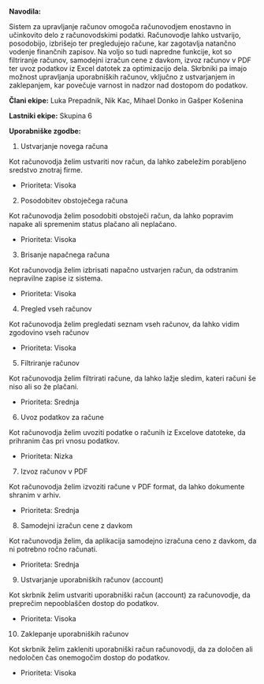 ﻿**Navodila:**

Sistem za upravljanje računov omogoča računovodjem enostavno in učinkovito delo z računovodskimi podatki. Računovodje lahko ustvarijo, posodobijo, izbrišejo ter pregledujejo račune, kar zagotavlja natančno vodenje finančnih zapisov. Na voljo so tudi napredne funkcije, kot so filtriranje računov, samodejni izračun cene z davkom, izvoz računov v PDF ter uvoz podatkov iz Excel datotek za optimizacijo dela. Skrbniki pa imajo možnost upravljanja uporabniških računov, vključno z ustvarjanjem in zaklepanjem, kar povečuje varnost in nadzor nad dostopom do podatkov.

**Člani ekipe:** Luka Prepadnik, Nik Kac, Mihael Donko in Gašper Košenina

**Lastniki ekipe:** Skupina 6

**Uporabniške zgodbe:**

1. Ustvarjanje novega računa

Kot računovodja želim ustvariti nov račun, da lahko zabeležim porabljeno sredstvo znotraj firme.

- Prioriteta: Visoka

2. Posodobitev obstoječega računa

Kot računovodja želim posodobiti obstoječi račun, da lahko popravim napake ali spremenim status plačano ali neplačano.

- Prioriteta: Visoka

3. Brisanje napačnega računa

Kot računovodja želim izbrisati napačno ustvarjen račun, da odstranim nepravilne zapise iz sistema.

- Prioriteta: Visoka

4. Pregled vseh računov

Kot računovodja želim pregledati seznam vseh računov, da lahko vidim zgodovino vseh računov

- Prioriteta: Visoka

5. Filtriranje računov

Kot računovodja želim filtrirati račune, da lahko lažje sledim, kateri računi še niso ali so že plačani.

- Prioriteta: Srednja 

6. Uvoz podatkov za račune

Kot računovodja želim uvoziti podatke o računih iz Excelove datoteke, da prihranim čas pri vnosu podatkov.

- Prioriteta: Nizka

7. Izvoz računov v PDF

Kot računovodja želim izvoziti račune v PDF format, da lahko dokumente shranim v arhiv.

- Prioriteta: Srednja

8. Samodejni izračun cene z davkom

Kot računovodja želim, da aplikacija samodejno izračuna ceno z davkom, da ni potrebno ročno računati.

- Prioriteta: Srednja



9. Ustvarjanje uporabniških računov (account)

Kot skrbnik želim ustvariti uporabniški račun (account)  za računovodje, da preprečim nepooblaščen dostop do podatkov.

- Prioriteta: Visoka

10. Zaklepanje uporabniških računov

Kot skrbnik želim zakleniti uporabniški račun računovodji, da za določen ali nedoločen čas onemogočim dostop do podatkov.

- Prioriteta: Visoka
